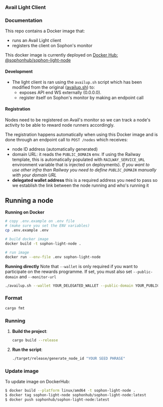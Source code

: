 
### Avail Light Client

### Documentation

This repo contains a Docker image that:
- runs an Avail Light client
- registers the client on Sophon's monitor

This docker image is currently deployed on [Docker Hub: @sophonhub/sophon-light-node](https://hub.docker.com/repository/docker/sophonhub/sophon-light-node/general)

#### Development
- The light client is ran using the `availup.sh` script which has been modified from the original ([availup.sh](https://github.com/availproject/availup/blob/main/availup.sh)) to:
  - exposes API end WS externally (0.0.0.0).
  - register itself on Sophon's monitor by making an endpoint call

#### Registration
Nodes need to be registered on Avail's monitor so we can track a node's activity to be able to reward node runners accordingly. 

The registration happens automatically when using this Docker image and is done through an endpoint call to `POST /nodes` which receives:
- node ID address (automatically generated)
- domain URL: it reads the `PUBLIC_DOMAIN` env. If using the Railway template, this is automatically populated with `RAILWAY_SERVICE_URL` environment variable that is injected on deployments). *If you want to use other infra than Railway you need to define `PUBLIC_DOMAIN` manually with your domain URL*
- **delegated wallet address** this is a required address you need to pass so we establish the link between the node running and who's running it
  
## Running a node

**Running on Docker**
```bash
# copy .env.example on .env file 
# (make sure you set the ENV variables)
cp .env.example .env

# build docker image
docker build -t sophon-light-node .

# run image
docker run --env-file .env sophon-light-node
```

**Running directly**
Note that `--wallet` is only required if you want to participate on the rewards programme. If set, you must also set `--public-domain` and `--monitor-url`  
```bash
./availup.sh --wallet YOUR_DELEGATED_WALLET --public-domain YOUR_PUBLIC_DOMAIN --monitor-url SOPHON_MONITOR_URL
```

### Format

```bash
cargo fmt
```

### Running

1. **Build the project**:
    ```bash
    cargo build --release
    ```

2. **Run the script**:

    ```bash
    ./target/release/generate_node_id "YOUR SEED PHRASE"
    ```

### Update image
To update image on DockerHub:
```bash
$ docker build --platform linux/amd64 -t sophon-light-node .
$ docker tag sophon-light-node sophonhub/sophon-light-node:latest
$ docker push sophonhub/sophon-light-node:latest
```